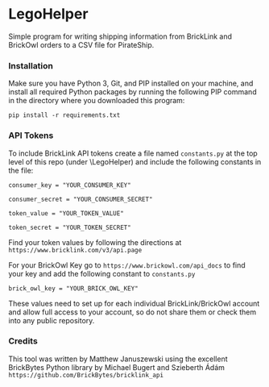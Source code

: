 # LegoHelper

Simple program for writing shipping information from BrickLink and BrickOwl orders to a CSV file for PirateShip.

### Installation
Make sure you have Python 3, Git, and PIP installed on your machine, and install all required Python packages by running the 
following PIP command in the directory where you downloaded this program:

`pip install -r requirements.txt`

### API Tokens
To include BrickLink API tokens create a file named `constants.py` at the top level of this repo (under \LegoHelper\) 
and include the following constants in the file: 

`consumer_key = "YOUR_CONSUMER_KEY"`

`consumer_secret = "YOUR_CONSUMER_SECRET"`

`token_value = "YOUR_TOKEN_VALUE"`

`token_secret = "YOUR_TOKEN_SECRET"`

Find your token values by following the directions at `https://www.bricklink.com/v3/api.page`

For your BrickOwl Key go to `https://www.brickowl.com/api_docs` to find your key and add the following constant to `constants.py`

`brick_owl_key = "YOUR_BRICK_OWL_KEY"`

These values need to set up for each individual BrickLink/BrickOwl account and allow full access to your account, so do not share them 
or check them into any public repository.

### Credits
This tool was written by Matthew Januszewski using the excellent BrickBytes Python library by Michael Bugert and Szieberth Ádám 
`https://github.com/BrickBytes/bricklink_api`